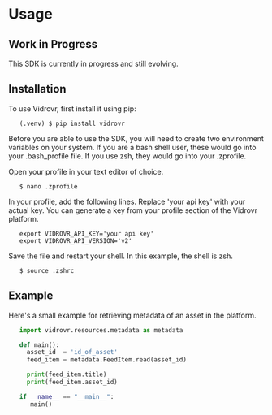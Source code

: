 # Usage

## Work in Progress

This SDK is currently in progress and still evolving.

## Installation

To use Vidrovr, first install it using pip:

```
   (.venv) $ pip install vidrovr
```

Before you are able to use the SDK, you will need to create two environment variables on your system. If you
are a bash shell user, these would go into your .bash_profile file. If you use zsh, they would go into your 
.zprofile.

Open your profile in your text editor of choice.

```
   $ nano .zprofile
```

In your profile, add the following lines. Replace 'your api key' with your actual key. You can generate a key
from your profile section of the Vidrovr platform.

```
   export VIDROVR_API_KEY='your api key'
   export VIDROVR_API_VERSION='v2'
```

Save the file and restart your shell. In this example, the shell is zsh.

```
   $ source .zshrc
```

## Example

Here's a small example for retrieving metadata of an asset in the platform.

```python
   import vidrovr.resources.metadata as metadata

   def main():
     asset_id  = 'id_of_asset'
     feed_item = metadata.FeedItem.read(asset_id)

     print(feed_item.title)
     print(feed_item.asset_id)

   if __name__ == "__main__":
      main() 
```